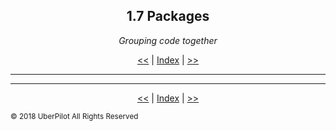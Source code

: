 <!-- Header -->
<h2 align='center'>1.7 Packages</h2>
<p align='center'><em>Grouping code together</em></h2>
<p align='center'><a href='./doccomments.md'><<</a> | <a href='../readme.md'>Index</a> | <a href='./review.md'>>></a>

---

<!-- Content -->



<!-- Footer -->

---

<p align='center'><a href='./doccomments.md'><<</a> | <a href='../readme.md'>Index</a> | <a href='./review.md'>>></a>

<sub>© 2018 UberPilot All Rights Reserved</sub>